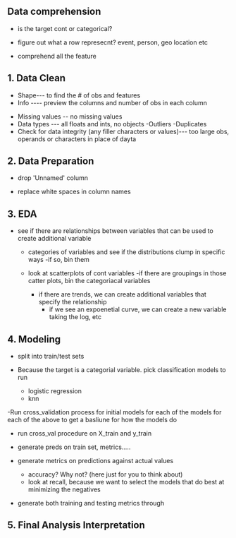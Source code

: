 ## Data comprehension
- is the target cont or categorical?

- figure out what a row represecnt? event, person, geo location etc

- comprehend all the feature

## 1. Data Clean
* Shape--- to find the # of obs and features
* Info ---- preview the columns and number of obs in each column
- Missing values -- no missing values
- Data types --- all floats and ints, no objects
-Outliers
-Duplicates
- Check for data integrity (any filler characters or values)--- too large obs, operands or characters in place of dayta
## 2. Data Preparation
- drop 'Unnamed' column

- replace white spaces in column names


## 3. EDA
- see if there are relationships between variables that can be used to create additional variable
    
    - categories of variables and see if the distributions clump in specific ways
        -if so, bin them
    
    - look at scatterplots of cont variables
        -if there are groupings in those catter plots, bin the categoriacal variables
        - if there are trends, we can create additional variables that specify the relationship
            - if we see an expoenetial curve, we can create a new variable taking the log, etc
            
            
## 4. Modeling
- split into train/test sets

- Because the target is a categorial variable. pick classification models to run
  - logistic regression
  - knn

-Run cross_validation process for initial models for each of the models for each of the above to get a basliune for how the models do
  - run cross_val procedure on X_train and y_train
  - generate preds on train set, metrics.....
  - generate metrics on predictions against actual values
    - accuracy? Why not? (here just for you to think about)
    - look at recall, because we want to select the models that do best at minimizing the negatives
    
  - generate both training and testing metrics through

## 5. Final Analysis Interpretation











